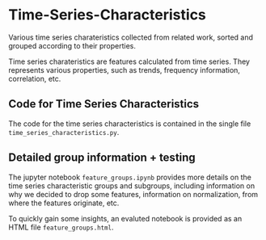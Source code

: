 # Time-Series-Characteristics
Various time series charateristics collected from related work, sorted and grouped according to their properties.

Time series charateristics are features calculated from time series. They represents various properties, such as trends, frequency information, correlation, etc.

## Code for Time Series Characteristics
The code for the time series characteristics is contained in the single file `time_series_characteristics.py`.

## Detailed group information + testing
The jupyter notebook `feature_groups.ipynb` provides more details on the time series characteristic groups and subgroups, including information on why we decided to drop some features, information on normalization, from where the features originate, etc.

To quickly gain some insights, an evaluted notebook is provided as an HTML file `feature_groups.html`.
